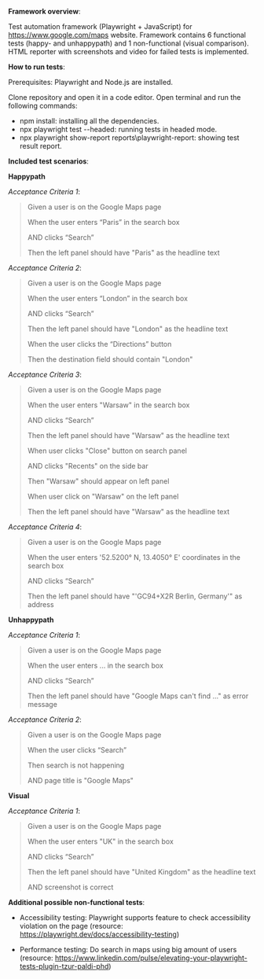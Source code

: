 **Framework overview**:

Test automation framework (Playwright + JavaScript) for https://www.google.com/maps website. Framework contains 6 functional tests (happy- and unhappypath) and 1 non-functional (visual comparison). HTML reporter with screenshots and video for failed tests is implemented. 

**How to run tests**: 

Prerequisites: Playwright and Node.js are installed. 

Clone repository and open it in a code editor. Open terminal and run the following commands:

- npm install: installing all the dependencies. 
- npx playwright test --headed: running tests in headed mode.
- npx playwright show-report reports\playwright-report: showing test result report.


**Included test scenarios**: 

**Happypath**

*Acceptance Criteria 1*:
> Given a user is on the Google Maps page
> 
> When the user enters “Paris” in the search box
> 
> AND clicks “Search”
> 
> Then the left panel should have "Paris" as the headline text

*Acceptance Criteria 2*:

> Given a user is on the Google Maps page
> 
> When the user enters “London” in the search box
> 
> AND clicks “Search”
> 
> Then the left panel should have "London" as the headline text
> 
> When the user clicks the “Directions” button
> 
> Then the destination field should contain "London"

*Acceptance Criteria 3*:

> Given a user is on the Google Maps page
>
>When the user enters "Warsaw" in the search box
> 
>AND clicks “Search”
> 
>Then the left panel should have "Warsaw" as the headline text
> 
>When user clicks "Close" button on search panel
> 
>AND clicks "Recents" on the side bar
> 
>Then "Warsaw" should appear on left panel
> 
>When user click on "Warsaw" on the left panel
> 
>Then the left panel should have "Warsaw" as the headline text

*Acceptance Criteria 4*:

>Given a user is on the Google Maps page
>
>When the user enters '52.5200° N, 13.4050° E' coordinates in the search box
>
>AND clicks “Search”
>
>Then the left panel should have "'GC94+X2R Berlin, Germany'" as address

**Unhappypath**

*Acceptance Criteria 1*:
>
>Given a user is on the Google Maps page
>
>When the user enters ... in the search box
>
>AND clicks “Search”
>
>Then the left panel should have "Google Maps can't find ..." as error message

*Acceptance Criteria 2*:

>Given a user is on the Google Maps page
>
>When the user clicks “Search”
>
>Then search is not happening
>
>AND page title is "Google Maps"


**Visual**

*Acceptance Criteria 1*:

>Given a user is on the Google Maps page
>
>When the user enters "UK" in the search box
>
>AND clicks “Search”
>
>Then the left panel should have "United Kingdom" as the headline text
>
>AND screenshot is correct
>

**Additional possible non-functional tests**:

- Accessibility testing: 
Playwright supports feature to check accessibility violation on the page (resource: https://playwright.dev/docs/accessibility-testing)

- Performance testing: 
Do search in maps using big amount of users (resource: https://www.linkedin.com/pulse/elevating-your-playwright-tests-plugin-tzur-paldi-phd)


